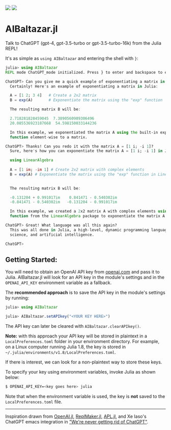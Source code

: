 [![](https://img.shields.io/badge/docs-stable-blue.svg)](https://thatcherc.github.io/AIBaltazar.jl/stable)
[![](https://img.shields.io/badge/docs-dev-blue.svg)](https://thatcherc.github.io/AIBaltazar.jl/dev)

# AIBaltazar.jl

Talk to ChatGPT (gpt-4, gpt-3.5-turbo or gpt-3.5-turbo-16k) from the Julia REPL!

It's as simple as `using AIBaltazar` and entering the shell with `}`:
```julia
julia> using AIBaltazar
REPL mode ChatGPT_mode initialized. Press } to enter and backspace to exit.

ChatGPT> Can you give me a quick example of exponentiating a matrix in Julia?
  Certainly! Here's an example of exponentiating a matrix in Julia:

  A = [1 2; 3 4]   # Create a 2x2 matrix
  B = exp(A)       # Exponentiate the matrix using the "exp" function

  The resulting matrix B will be:

  2.718281828459045  7.3890560989306496
  20.085536923187668  54.598150033144236

  In this example, we exponentiated the matrix A using the built-in exp function in Julia, which applies the exponential
  function element-wise to a matrix.

ChatGPT> Thanks! Can you redo it with the matrix A = [1 i; -i 1]?
  Sure, here's how you can exponentiate the matrix A = [1 i; -i 1] in Julia:

  using LinearAlgebra
  
  A = [1 im; -im 1] # Create 2x2 matrix with complex elements
  B = exp(A) # Exponentiate the matrix using the "exp" function in LinearAlgebra
  

  The resulting matrix B will be:

  -0.131204 + 0.991017im    0.841471 - 0.540302im
  -0.841471 - 0.540302im   -0.131204 - 0.991017im

  In this example, we created a 2x2 matrix A with complex elements using the imaginary unit im in Julia. Then we used the exp
  function from the LinearAlgebra package to exponentiate the matrix A.

ChatGPT> Great! What language was all this again?
  This was all done in Julia, a high-level, dynamic programming language designed for numerical and scientific computing, data
  science, and artificial intelligence.

ChatGPT> 
```

## Getting Started:
You will need to obtain an OpenAI API key from [openai.com](https://platform.openai.com/account/api-keys) and pass it to Julia. AIBaltazar.jl
will look for an API key in the module's settings and in 
the `OPENAI_API_KEY` environment variable as a fallback.

The **recommended approach** is to save the API key in the 
module's settings by running:

```julia
julia> using AIBaltazar

julia> AIBaltazar.setAPIkey("<YOUR KEY HERE>")
```

The API key can later be cleared with `AIBaltazar.clearAPIkey()`.

**Note:** with this approach your API key will be stored in plaintext in a 
`LocalPreferences.toml` folder in your environment directory. For example, on a Linux computer running Julia 1.8, the key is
stored in 
`~/.julia/environments/v1.8/LocalPreferences.toml`.

If there is interest, we can look for a non-plaintext way to store these keys.

To specify your key using environment variables, invoke Julia
as shown below:

```sh
$ OPENAI_API_KEY=<key goes here> julia
```

Note that when the environment variable is used, the key is **not** saved to the `LocalPreferences.toml` file.

---

Inspiration drawn from 
[OpenAI.jl](https://github.com/rory-linehan/OpenAI.jl), 
[ReplMaker.jl](https://github.com/MasonProtter/ReplMaker.jl), 
[APL.jl](https://github.com/shashi/APL.jl),
and Xe Iaso's ChatGPT emacs integration in 
["We're never getting rid of ChatGPT"](https://xeiaso.net/blog/chatgpt-emacs).
